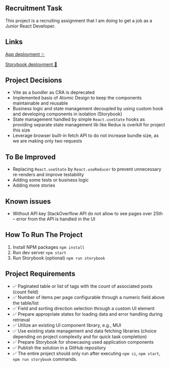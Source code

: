 ## Recruitment Task

This project is a recruiting assignment that I am doing to get a job as a Junior React Developer.

## Links

[App deployment ✨](https://mediporta-app.surge.sh)

[Storybook deployment 💄](https://mediporta-storybook.surge.sh)

## Project Decisions

- Vite as a bundler as CRA is deprecated
- Implemented basis of Atomic Design to keep the components maintainable and reusable
- Business logic and state management decoupled by using custom hook and developing components in isolation (Storybook)
- State management handled by simple `React.useState` hooks as providing separate state management lib like Redux is overkill for project this size
- Leverage browser built-in fetch API to do not increase bundle size, as we are making only two requests

## To Be Improved

- Replacing `React.useState` by `React.useReducer` to prevent unnecessary re-renders and improve testability
- Adding some tests or business logic
- Adding more stories

## Known issues

- Without API key StackOverflow API do not allow to see pages over 25th – error from the API is handled in the UI

## How To Run The Project

1. Install NPM packages `npm install`
2. Run dev server `npm start`
3. Run Storybook (optional) `npm run storybook`

## Project Requirements

- ✅ Paginated table or list of tags with the count of associated posts (count field)
- ✅ Number of items per page configurable through a numeric field above the table/list
- ✅ Field and sorting direction selection through a custom UI element
- ✅ Prepare appropriate states for loading data and error handling during retrieval
- ✅ Utilize an existing UI component library, e.g., MUI
- ✅ Use existing state management and data fetching libraries (choice depending on project complexity and for quick task completion)
- ✅ Prepare Storybook for showcasing used application components
- ✅ Publish the solution in a GitHub repository
- ✅ The entire project should only run after executing `npm ci`, `npm start`, `npm run storybook` commands.
